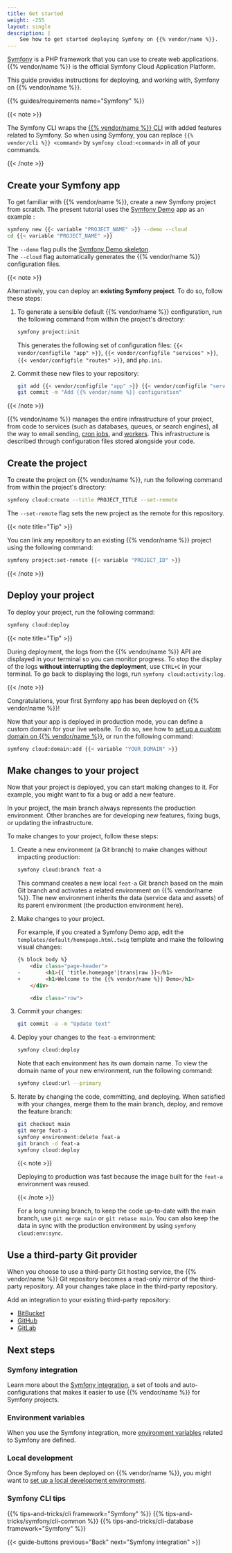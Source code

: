 ```yaml
---
title: Get started
weight: -255
layout: single
description: |
    See how to get started deploying Symfony on {{% vendor/name %}}.
---
```


[Symfony](https://symfony.com/) is a PHP framework that you can use to create web applications.
{{% vendor/name %}} is the official Symfony Cloud Application Platform.

This guide provides instructions for deploying, and working with, Symfony on {{% vendor/name %}}.

{{% guides/requirements name="Symfony" %}}

{{< note >}}

The Symfony CLI wraps the [{{% vendor/name %}} CLI](/administration/cli/_index.md) with added features related to Symfony.
So when using Symfony, you can replace `{{% vendor/cli %}} <command>` by `symfony cloud:<command>` in all of your commands.

{{< /note >}}

## Create your Symfony app

To get familiar with {{% vendor/name %}}, create a new Symfony project from scratch.
The present tutorial uses the [Symfony Demo](https://symfony.com/doc/current/setup.html#the-symfony-demo-application) app as an example :

```bash
symfony new {{< variable "PROJECT_NAME" >}} --demo --cloud
cd {{< variable "PROJECT_NAME" >}}
```

The `--demo` flag pulls the [Symfony Demo skeleton](https://github.com/symfony/demo).</br>
The `--cloud` flag automatically generates the {{% vendor/name %}} configuration files.

{{< note >}}

Alternatively, you can deploy an **existing Symfony project**.
To do so, follow these steps:

1. To generate a sensible default {{% vendor/name %}} configuration,
   run the following command from within the project's directory:

   ```bash
   symfony project:init
   ```

   This generates the following set of configuration files: `{{< vendor/configfile "app" >}}`, `{{< vendor/configfile "services" >}}`, `{{< vendor/configfile "routes" >}}`, and `php.ini`.

2. Commit these new files to your repository:

   ```bash
   git add {{< vendor/configfile "app" >}} {{< vendor/configfile "services" >}} {{< vendor/configfile "routes" >}} php.ini
   git commit -m "Add {{% vendor/name %}} configuration"
   ```

{{< /note >}}

{{% vendor/name %}} manages the entire infrastructure of your project,
from code to services (such as databases, queues, or search engines),
all the way to email sending, [cron jobs](./crons), and [workers](./workers).
This infrastructure is described through configuration files stored alongside your code.

## Create the project

To create the project on {{% vendor/name %}}, run the following command from within the project's directory:

```bash
symfony cloud:create --title PROJECT_TITLE --set-remote
```

The `--set-remote` flag sets the new project as the remote for this repository.

{{< note title="Tip" >}}

You can link any repository to an existing {{% vendor/name %}} project using the following command:

```bash
symfony project:set-remote {{< variable "PROJECT_ID" >}}
```

{{< /note >}}

## Deploy your project

To deploy your project, run the following command:

```bash
symfony cloud:deploy
```

{{< note title="Tip" >}}

During deployment, the logs from the {{% vendor/name %}} API are displayed in your terminal so you can monitor progress.
To stop the display of the logs **without interrupting the deployment**,
use `CTRL+C` in your terminal.
To go back to displaying the logs, run `symfony cloud:activity:log`.

{{< /note >}}

Congratulations, your first Symfony app has been deployed on {{% vendor/name %}}!

Now that your app is deployed in production mode,
you can define a custom domain for your live website.
To do so, see how to [set up a custom domain on {{% vendor/name %}}](/administration/web/configure-project.html#domains),
or run the following command:

```bash
symfony cloud:domain:add {{< variable "YOUR_DOMAIN" >}}
```

## Make changes to your project 

Now that your project is deployed, you can start making changes to it.
For example, you might want to fix a bug or add a new feature.

In your project, the main branch always represents the production environment.
Other branches are for developing new features, fixing bugs, or updating the infrastructure.

To make changes to your project, follow these steps:

1. Create a new environment (a Git branch) to make changes without impacting production:

   ```bash
   symfony cloud:branch feat-a
   ```

   This command creates a new local `feat-a` Git branch based on the main Git branch
   and activates a related environment on {{% vendor/name %}}.
   The new environment inherits the data (service data and assets) of its parent environment (the production environment here).

2. Make changes to your project.

   For example, if you created a Symfony Demo app,
   edit the `templates/default/homepage.html.twig` template and make the following visual changes:

   ```html {location="templates/default/homepage.html.twig"}
   {% block body %}
       <div class="page-header">
   -        <h1>{{ 'title.homepage'|trans|raw }}</h1>
   +        <h1>Welcome to the {{% vendor/name %}} Demo</h1>
       </div>

       <div class="row">

   ```

3. Commit your changes:

   ```bash
   git commit -a -m "Update text"
   ```

4. Deploy your changes to the `feat-a` environment:

   ```bash
   symfony cloud:deploy
   ```
   
   Note that each environment has its own domain name.
   To view the domain name of your new environment, run the following command:

   ```bash
   symfony cloud:url --primary
   ```

5. Iterate by changing the code, committing, and deploying.
   When satisfied with your changes, merge them to the main branch, deploy,
   and remove the feature branch:

   ```bash
   git checkout main
   git merge feat-a
   symfony environment:delete feat-a
   git branch -d feat-a
   symfony cloud:deploy
   ```

   {{< note >}}

   Deploying to production was fast because the image built for the `feat-a` environment was reused.

   {{< /note >}}

   For a long running branch, to keep the code up-to-date with the main branch, use `git merge main` or `git rebase main`.
   You can also keep the data in sync with the production environment by using `symfony cloud:env:sync`.

## Use a third-party Git provider

When you choose to use a third-party Git hosting service, the {{% vendor/name %}} Git
repository becomes a read-only mirror of the third-party repository. All your
changes take place in the third-party repository.

Add an integration to your existing third-party repository:

- [BitBucket](/integrations/source/bitbucket.md)
- [GitHub](/integrations/source/github.md)
- [GitLab](/integrations/source/gitlab.md)

## Next steps

### Symfony integration

Learn more about the [Symfony integration](./integration), 
a set of tools and auto-configurations that makes it easier to use {{% vendor/name %}} for Symfony projects.

### Environment variables

When you use the Symfony integration,
more [environment variables](./environment-variables) related to Symfony are defined.

### Local development

Once Symfony has been deployed on {{% vendor/name %}},
you might want to [set up a local development environment](./local).

### Symfony CLI tips

{{% tips-and-tricks/cli framework="Symfony" %}}
{{% tips-and-tricks/symfony/cli-common %}}
{{% tips-and-tricks/cli-database framework="Symfony" %}}

{{< guide-buttons previous="Back" next="Symfony integration" >}}